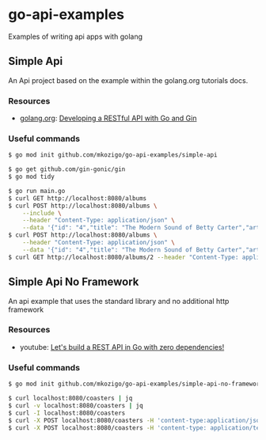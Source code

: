 # go-api-examples
Examples of writing api apps with golang

## Simple Api

An Api project based on the example within the golang.org tutorials docs.

### Resources
* [golang.org](https://golang.org/): [Developing a RESTful API with Go and Gin](https://golang.org/doc/tutorial/web-service-gin)

### Useful commands
```bash
$ go mod init github.com/mkozigo/go-api-examples/simple-api

$ go get github.com/gin-gonic/gin
$ go mod tidy

$ go run main.go
$ curl GET http://localhost:8080/albums
$ curl POST http://localhost:8080/albums \
    --include \
    --header "Content-Type: application/json" \
    --data '{"id": "4","title": "The Modern Sound of Betty Carter","artist": "Betty Carter","price": 49.99}'
$ curl POST http://localhost:8080/albums \
    --header "Content-Type: application/json" \
    --data '{"id": "4","title": "The Modern Sound of Betty Carter","artist": "Betty Carter","price": 49.99}'
$ curl GET http://localhost:8080/albums/2 --header "Content-Type: application/json

```

## Simple Api No Framework

An api example that uses the standard library and no additional http framework

### Resources
* youtube: [Let's build a REST API in Go with zero dependencies!](https://www.youtube.com/watch?v=2v11Ym6Ct9Q)

### Useful commands
```bash
$ go mod init github.com/mkozigo/go-api-examples/simple-api-no-framework

$ curl localhost:8080/coasters | jq
$ curl -v localhost:8080/coasters | jq
$ curl -I localhost:8080/coasters
$ curl -X POST localhost:8080/coasters -H 'content-type:application/json' --data '{"name": "Taron", "height": 30, "inPark": "Phantasialand", "manufacturer": "Intamin"}'
$ curl -X POST localhost:8080/coasters -H 'content-type: application/text' --data '{"name": "Taron", "height": 30, "inPark": "Phantasialand", "manufacturer": "Intamin"}'
```